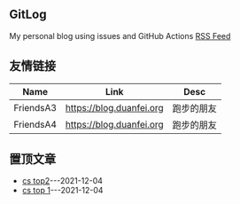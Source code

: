 ## GitLog
My personal blog using issues and GitHub Actions
[RSS Feed](https://raw.githubusercontent.com/bxb100/gitlog/master/feed.xml)
## 友情链接
| Name | Link | Desc |
| ---- | ---- | ---- |
| FriendsA3 | https://blog.duanfei.org | 跑步的朋友 |
| FriendsA4 | https://blog.duanfei.org | 跑步的朋友 |

## 置顶文章
- [cs top2](https://github.com/bxb100/gitlog/issues/10)---2021-12-04
- [cs top 1](https://github.com/bxb100/gitlog/issues/9)---2021-12-04
